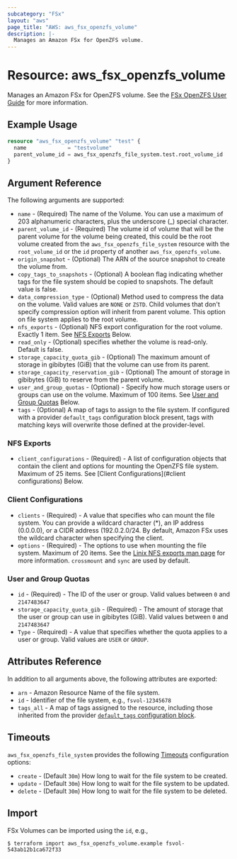 ```yaml
---
subcategory: "FSx"
layout: "aws"
page_title: "AWS: aws_fsx_openzfs_volume"
description: |-
  Manages an Amazon FSx for OpenZFS volume.
---
```


# Resource: aws_fsx_openzfs_volume

Manages an Amazon FSx for OpenZFS volume.
See the [FSx OpenZFS User Guide](https://docs.aws.amazon.com/fsx/latest/OpenZFSGuide/what-is-fsx.html) for more information.

## Example Usage

```terraform
resource "aws_fsx_openzfs_volume" "test" {
  name             = "testvolume"
  parent_volume_id = aws_fsx_openzfs_file_system.test.root_volume_id
}
```

## Argument Reference

The following arguments are supported:

* `name` - (Required) The name of the Volume. You can use a maximum of 203 alphanumeric characters, plus the underscore (_) special character.
* `parent_volume_id` - (Required) The volume id of volume that will be the parent volume for the volume being created, this could be the root volume created from the `aws_fsx_openzfs_file_system` resource with the `root_volume_id` or the `id` property of another `aws_fsx_openzfs_volume`.
* `origin_snapshot` - (Optional) The ARN of the source snapshot to create the volume from.
* `copy_tags_to_snapshots` - (Optional) A boolean flag indicating whether tags for the file system should be copied to snapshots. The default value is false.
* `data_compression_type` - (Optional) Method used to compress the data on the volume. Valid values are `NONE` or `ZSTD`. Child volumes that don't specify compression option will inherit from parent volume. This option on file system applies to the root volume.
* `nfs_exports` - (Optional) NFS export configuration for the root volume. Exactly 1 item. See [NFS Exports](#nfs-exports) Below.
* `read_only` - (Optional) specifies whether the volume is read-only. Default is false.
* `storage_capacity_quota_gib`  - (Optional) The maximum amount of storage in gibibytes (GiB) that the volume can use from its parent.
* `storage_capacity_reservation_gib`  - (Optional) The amount of storage in gibibytes (GiB) to reserve from the parent volume.
* `user_and_group_quotas` - (Optional) - Specify how much storage users or groups can use on the volume. Maximum of 100 items. See [User and Group Quotas](#user-and-group-quotas) Below.
* `tags` - (Optional) A map of tags to assign to the file system. If configured with a provider `default_tags` configuration block present, tags with matching keys will overwrite those defined at the provider-level.

### NFS Exports

* `client_configurations` - (Required) - A list of configuration objects that contain the client and options for mounting the OpenZFS file system. Maximum of 25 items. See [Client Configurations](#client configurations) Below.

### Client Configurations

* `clients` - (Required) - A value that specifies who can mount the file system. You can provide a wildcard character (*), an IP address (0.0.0.0), or a CIDR address (192.0.2.0/24. By default, Amazon FSx uses the wildcard character when specifying the client.
* `options` - (Required) -  The options to use when mounting the file system. Maximum of 20 items. See the [Linix NFS exports man page](https://linux.die.net/man/5/exports) for more information. `crossmount` and `sync` are used by default.

### User and Group Quotas

* `id` - (Required) - The ID of the user or group. Valid values between `0` and `2147483647`
* `storage_capacity_quota_gib` - (Required) - The amount of storage that the user or group can use in gibibytes (GiB). Valid values between `0` and `2147483647`
* `Type` - (Required) - A value that specifies whether the quota applies to a user or group. Valid values are `USER` or `GROUP`.

## Attributes Reference

In addition to all arguments above, the following attributes are exported:

* `arn` - Amazon Resource Name of the file system.
* `id` - Identifier of the file system, e.g., `fsvol-12345678`
* `tags_all` - A map of tags assigned to the resource, including those inherited from the provider [`default_tags` configuration block](/docs/providers/aws/index.html#default_tags-configuration-block).

## Timeouts

`aws_fsx_openzfs_file_system` provides the following [Timeouts](https://www.terraform.io/docs/configuration/blocks/resources/syntax.html#operation-timeouts)
configuration options:

* `create` - (Default `30m`) How long to wait for the file system to be created.
* `update` - (Default `30m`) How long to wait for the file system to be updated.
* `delete` - (Default `30m`) How long to wait for the file system to be deleted.

## Import

FSx Volumes can be imported using the `id`, e.g.,

```
$ terraform import aws_fsx_openzfs_volume.example fsvol-543ab12b1ca672f33
```
